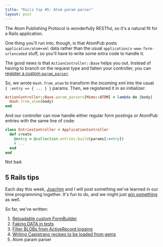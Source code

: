 ```yaml
---
title: "Rails tip #5: Atom param parser"
layout: post
---
```

<p>The Atom Publishing Protocol is wonderfully RESTful, so it's a natural fit for a Rails application.</p>

<p>One thing you'll run into, though, is that AtomPub posts <code>application/atom+xml</code> data rather than the usual <code>application/x-www-form-urlencoded</code> stuff, so you'll have to write some extra code to handle it.</p>

<p>The good news is that <code>ActionController::Base</code> helps you out. Instead of having to branch on the request type and fatten your controller, you can <a href="http://github.com/rails/rails/tree/c8da518bbfedc2a06b1d96912ddae00e57f21748/actionpack/lib/action_controller/base.rb#L292">register a custom <code>param_parser</code></a>.</p>

<p>So, we wrote <code>Hash.from_atom</code> to transform the incoming xml into the usual <code>{&nbsp;:entry&nbsp;=> {&nbsp;...&nbsp;}&nbsp;}</code> params. Then, we registered it in an initializer:</p>

```ruby
ActionController::Base.param_parsers[Mime::ATOM] = lambda do |body|
  Hash.from_atom(body)
end
```

<p>And our controller can now handle either regular form postings or AtomPub entries with the same line of code:</p>

```ruby
class EntriesController < ApplicationController
  def create
    @entry = @collection.entries.build(params[:entry])
    # ...
  end
end
```

<p>Not bad.</p>

<h2>5 Rails tips</h2>

<p>Each day this week, <a href="http://youtube.com/watch?v=J35CuC3ywnc">Joachim</a> and I will post something we've learned in our time programming together. It's fun to do, and we might just <a href="http://railscasts.com/contest">win something</a> as well.</p>

<p>So far, we've written:</p>

<ol>
  <li><a href="/2008/04/21/rails-tip-1-reloadable-custom-formbuilder.html">Reloadable custom FormBuilder</a></li>
  <li><a href="/2008/04/22/rails-tip-2-faking-data-in-tests.html">Faking DATA in tests</a></li>
  <li><a href="/2008/04/23/rails-tip-3-filter-blobs-from-activerecord-logging.html">Filter BLOBs from ActiveRecord logging</a></li>
  <li><a href="/2008/04/24/rails-tip-4-writing-capistrano-recipes-to-be-loaded-from-gems.html">Writing Capistrano recipes to be loaded from gems</a></li>
  <li>Atom param parser</li>
</ol>
